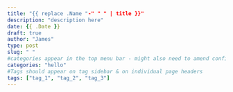 ```yaml
---
title: "{{ replace .Name "-" " " | title }}"
description: "description here"
date: {{ .Date }}
draft: true
author: "James"
type: post
slug: " "
#categories appear in the top menu bar - might also need to amend config.toml to include them though.
categories: "hello"
#Tags should appear on tag sidebar & on individual page headers
tags: ["tag_1", "tag_2", "tag_3"]
---
```

